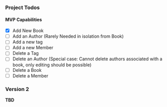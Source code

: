 ### Project Todos

#### MVP Capabilities
- [X] Add New Book
- [ ] Add an Author (Rarely Needed in isolation from Book)
- [ ] Add a new tag
- [ ] Add a new Member
- [ ] Delete a Tag
- [ ] Delete an Author (Special case: Cannot delete authors associated with a book, only editing should be possible)
- [ ] Delete a Book
- [ ] Delete a Member

### Version 2
**TBD**